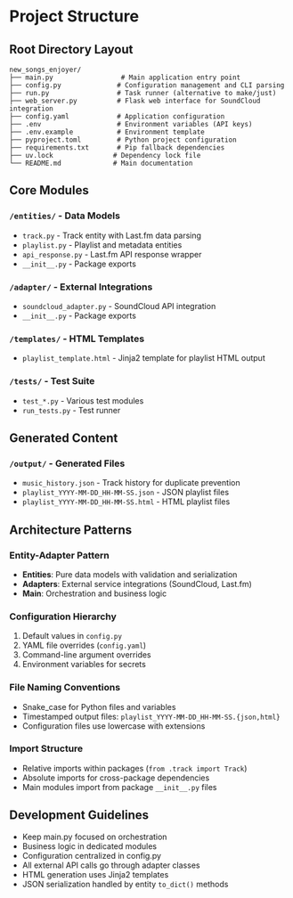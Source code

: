 # Project Structure

## Root Directory Layout

```
new_songs_enjoyer/
├── main.py                 # Main application entry point
├── config.py              # Configuration management and CLI parsing
├── run.py                 # Task runner (alternative to make/just)
├── web_server.py          # Flask web interface for SoundCloud integration
├── config.yaml            # Application configuration
├── .env                   # Environment variables (API keys)
├── .env.example           # Environment template
├── pyproject.toml         # Python project configuration
├── requirements.txt       # Pip fallback dependencies
├── uv.lock               # Dependency lock file
└── README.md             # Main documentation
```

## Core Modules

### `/entities/` - Data Models
- `track.py` - Track entity with Last.fm data parsing
- `playlist.py` - Playlist and metadata entities
- `api_response.py` - Last.fm API response wrapper
- `__init__.py` - Package exports

### `/adapter/` - External Integrations
- `soundcloud_adapter.py` - SoundCloud API integration
- `__init__.py` - Package exports

### `/templates/` - HTML Templates
- `playlist_template.html` - Jinja2 template for playlist HTML output

### `/tests/` - Test Suite
- `test_*.py` - Various test modules
- `run_tests.py` - Test runner

## Generated Content

### `/output/` - Generated Files
- `music_history.json` - Track history for duplicate prevention
- `playlist_YYYY-MM-DD_HH-MM-SS.json` - JSON playlist files
- `playlist_YYYY-MM-DD_HH-MM-SS.html` - HTML playlist files

## Architecture Patterns

### Entity-Adapter Pattern
- **Entities**: Pure data models with validation and serialization
- **Adapters**: External service integrations (SoundCloud, Last.fm)
- **Main**: Orchestration and business logic

### Configuration Hierarchy
1. Default values in `config.py`
2. YAML file overrides (`config.yaml`)
3. Command-line argument overrides
4. Environment variables for secrets

### File Naming Conventions
- Snake_case for Python files and variables
- Timestamped output files: `playlist_YYYY-MM-DD_HH-MM-SS.{json,html}`
- Configuration files use lowercase with extensions

### Import Structure
- Relative imports within packages (`from .track import Track`)
- Absolute imports for cross-package dependencies
- Main modules import from package `__init__.py` files

## Development Guidelines

- Keep main.py focused on orchestration
- Business logic in dedicated modules
- Configuration centralized in config.py
- All external API calls go through adapter classes
- HTML generation uses Jinja2 templates
- JSON serialization handled by entity `to_dict()` methods